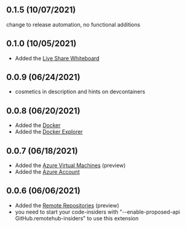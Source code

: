 ## 0.1.5 (10/07/2021)

change to release automation, no functional additions

## 0.1.0 (10/05/2021)

- Added the [Live Share Whiteboard](https://marketplace.visualstudio.com/items?itemName=lostintangent.vsls-whiteboard)

## 0.0.9 (06/24/2021)

- cosmetics in description and hints on devcontainers


## 0.0.8 (06/20/2021)

- Added the [Docker](https://marketplace.visualstudio.com/items?itemName=ms-azuretools.vscode-docker)
- Added the [Docker Explorer](https://marketplace.visualstudio.com/items?itemName=formulahendry.docker-explorer)


## 0.0.7 (06/18/2021)

- Added the [Azure Virtual Machines](https://marketplace.visualstudio.com/items?itemName=ms-azuretools.vscode-azurevirtualmachines) (preview)
- Added the [Azure Account](https://marketplace.visualstudio.com/items?itemName=ms-vscode.azure-account)


## 0.0.6 (06/06/2021)

- Added the [Remote Repositories](https://marketplace.visualstudio.com/items?itemName=GitHub.remotehub-insiders) (preview)
- you need to start your code-insiders with "--enable-proposed-api GitHub.remotehub-insiders" to use this extension
